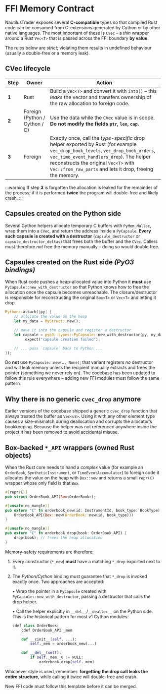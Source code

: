 # FFI Memory Contract

NautilusTrader exposes several **C-compatible** types so that compiled Rust code can be
consumed from C-extensions generated by Cython or by other native languages.  The most
important of these is `CVec` – a *thin* wrapper around a Rust `Vec<T>` that is passed across
the FFI boundary **by value**.

The rules below are *strict*; violating them results in undefined behaviour (usually a double-free or a memory leak).

## CVec lifecycle

| Step  | Owner                         | Action |
|-------|-------------------------------|--------|
| **1** | Rust                          | Build a `Vec<T>` and convert it with `into()` – this *leaks* the vector and transfers ownership of the raw allocation to foreign code. |
| **2** | Foreign (Python / Cython / C) | Use the data while the `CVec` value is in scope. **Do not modify the fields `ptr`, `len`, `cap`.** |
| **3** | Foreign                       | Exactly once, call the *type-specific* drop helper exported by Rust (for example `vec_drop_book_levels`, `vec_drop_book_orders`, `vec_time_event_handlers_drop`). The helper reconstructs the original `Vec<T>` with `Vec::from_raw_parts` and lets it drop, freeing the memory. |

:::warning
If step **3** is forgotten the allocation is leaked for the remainder of the process; if it
is performed **twice** the program will double-free and likely crash.
:::

## Capsules created on the Python side

Several Cython helpers allocate temporary C buffers with `PyMem_Malloc`, wrap them into a
`CVec`, and return the address inside a `PyCapsule`. **Every such capsule is created with a
destructor** (`capsule_destructor` or `capsule_destructor_deltas`) that frees both the buffer
and the `CVec`. Callers must therefore *not* free the memory manually – doing so would double
free.

## Capsules created on the Rust side *(PyO3 bindings)*

When Rust code pushes a heap-allocated value into Python it **must** use
`PyCapsule::new_with_destructor` so that Python knows how to free the allocation
once the capsule becomes unreachable. The closure/destructor is responsible
for reconstructing the original `Box<T>` or `Vec<T>` and letting it drop.

```rust
Python::attach(|py| {
    // allocate the value on the heap
    let my_data = MyStruct::new();

    // move it into the capsule and register a destructor
    let capsule = pyo3::types::PyCapsule::new_with_destructor(py, my_data, None, |_, _| {})
        .expect("capsule creation failed");

    // ... pass `capsule` back to Python ...
});
```

Do **not** use `PyCapsule::new(…, None)`; that variant registers *no* destructor
and will leak memory unless the recipient manually extracts and frees the
pointer (something we never rely on). The codebase has been updated to follow
this rule everywhere – adding new FFI modules must follow the same pattern.

## Why there is no generic `cvec_drop` anymore

Earlier versions of the codebase shipped a generic `cvec_drop` function that always treated the
buffer as `Vec<u8>`. Using it with any other element type causes a size-mismatch during
deallocation and corrupts the allocator’s bookkeeping. Because the helper was not referenced
anywhere inside the project it has been removed to avoid accidental misuse.

## Box-backed `*_API` wrappers (owned Rust objects)

When the Rust core needs to hand a *complex* value (for example an
`OrderBook`, `SyntheticInstrument`, or `TimeEventAccumulator`) to foreign
code it allocates the value on the heap with `Box::new` and returns a
small `repr(C)` wrapper whose only field is that `Box`.

```rust
#[repr(C)]
pub struct OrderBook_API(Box<OrderBook>);

#[unsafe(no_mangle)]
pub extern "C" fn orderbook_new(id: InstrumentId, book_type: BookType) -> OrderBook_API {
    OrderBook_API(Box::new(OrderBook::new(id, book_type)))
}

#[unsafe(no_mangle)]
pub extern "C" fn orderbook_drop(book: OrderBook_API) {
    drop(book); // frees the heap allocation
}
```

Memory-safety requirements are therefore:

1. Every constructor (`*_new`) **must** have a matching `*_drop` exported
    next to it.
2. The *Python/Cython* binding must guarantee that `*_drop` is invoked
    exactly once. Two approaches are accepted:

    • Wrap the pointer in a `PyCapsule` created with
      `PyCapsule::new_with_destructor`, passing a destructor that calls
      the drop helper.

    • Call the helper explicitly in `__del__`/`__dealloc__` on the Python
      side.  This is the historical pattern for most v1 Cython modules:

      ```python
      cdef class OrderBook:
          cdef OrderBook_API _mem

          def __cinit__(self, ...):
              self._mem = orderbook_new(...)

          def __del__(self):
              if self._mem._0 != NULL:
                  orderbook_drop(self._mem)
      ```

Whichever style is used, remember: **forgetting the drop call leaks the
entire structure**, while calling it twice will double-free and crash.

New FFI code must follow this template before it can be merged.
